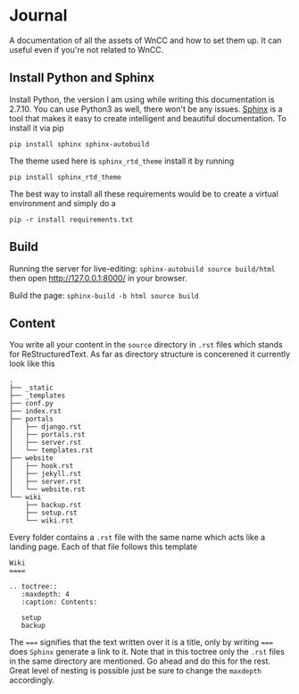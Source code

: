 # Journal

A documentation of all the assets of WnCC and how to set them up. It can useful even if you're not related to WnCC. 

## Install Python and Sphinx
Install Python, the version I am using while writing this documentation is 2.7.10. You can use Python3 as well, there won't be any issues. 
[Sphinx](http://www.sphinx-doc.org/en/stable/) is a tool that makes it easy to create intelligent and beautiful documentation. To install it via pip 

`pip install sphinx sphinx-autobuild`

The theme used here is `sphinx_rtd_theme` install it by running 

`pip install sphinx_rtd_theme`

The best way to install all these requirements would be to create a virtual environment and simply do a 

`pip -r install requirements.txt`

## Build

Running the server for live-editing: `sphinx-autobuild source build/html` then open http://127.0.0.1:8000/ in your browser.

Build the page: `sphinx-build -b html source build`

## Content

You write all your content in the `source` directory in `.rst` files which stands for ReStructuredText. As far as directory structure is concerened it currently look like this

```
.
├── _static
├── _templates
├── conf.py
├── index.rst
├── portals
│   ├── django.rst
│   ├── portals.rst
│   ├── server.rst
│   └── templates.rst
├── website
│   ├── hook.rst
│   ├── jekyll.rst
│   ├── server.rst
│   └── website.rst
└── wiki
    ├── backup.rst
    ├── setup.rst
    └── wiki.rst
```

Every folder contains a `.rst` file with the same name which acts like a landing page. Each of that file follows this template

```
Wiki
====

.. toctree::
   :maxdepth: 4
   :caption: Contents:

   setup
   backup
```

The `===` signifies that the text written over it is a title, only by writing `===` does `Sphinx` generate a link to it. Note that in this toctree only the `.rst` files in the same directory are mentioned. Go ahead and do this for the rest. Great level of nesting is possible just be sure to change the `maxdepth` accordingly.